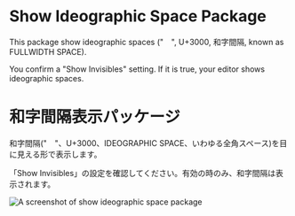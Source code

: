 # Show Ideographic Space Package
This package show ideographic spaces ("　", U+3000, 和字間隔, known as FULLWIDTH SPACE).

You confirm a "Show Invisibles" setting. If it is true, your editor shows ideographic spaces.

# 和字間隔表示パッケージ
和字間隔("　"、U+3000、IDEOGRAPHIC SPACE、いわゆる全角スペース)を目に見える形で表示します。

「Show Invisibles」の設定を確認してください。有効の時のみ、和字間隔は表示されます。

![A screenshot of show ideographic space package](http://raccy.github.io/images/trap-of-fullwidth-space.jpg)
